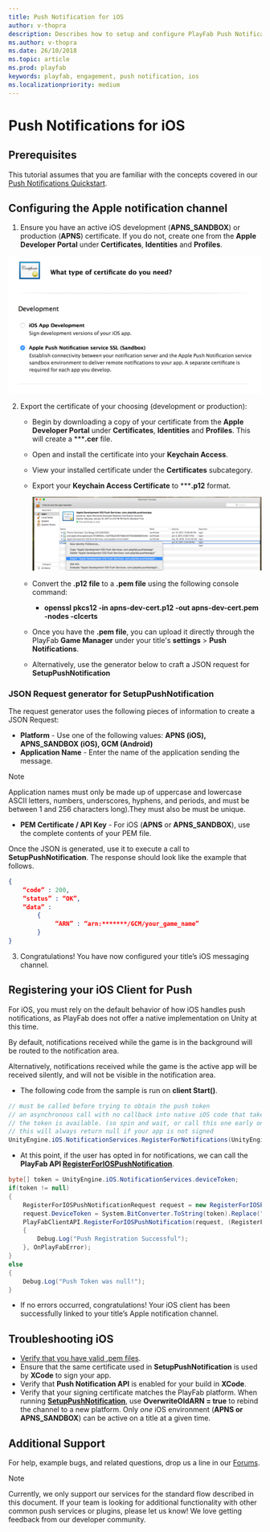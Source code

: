 ```yaml
---
title: Push Notification for iOS
author: v-thopra
description: Describes how to setup and configure PlayFab Push Notifications for iOS.
ms.author: v-thopra
ms.date: 26/10/2018
ms.topic: article
ms.prod: playfab
keywords: playfab, engagement, push notification, ios
ms.localizationpriority: medium
---
```


# Push Notifications for iOS

## Prerequisites

This tutorial assumes that you are familiar with the concepts covered in our [Push Notifications Quickstart](push-notifications-quickstart.md).

## Configuring the Apple notification channel

1. Ensure you have an active iOS development (**APNS_SANDBOX**) or production (**APNS**) certificate. If you do not, create one from the **Apple Developer Portal** under **Certificates**, **Identities** and **Profiles**.

![Apple request APNS certificate](../media/tutorials/apple-request-cert.png)

2. Export the certificate of your choosing (development or production):  
    - Begin by downloading a copy of your certificate from the **Apple Developer Portal** under **Certificates**, **Identities** and **Profiles**. This will create a *****.cer** file.
    - Open and install the certificate into your **Keychain Access**.
    - View your installed certificate under the **Certificates** subcategory.
    - Export your **Keychain Access Certificate** to *****.p12** format.

      ![Apple export Keychain Access Certificate](../media/tutorials/apple-export-keychain-cert.png)

    - Convert the **.p12 file** to a **.pem file** using the following console command:
      - **openssl pkcs12 -in apns-dev-cert.p12 -out apns-dev-cert.pem -nodes -clcerts**
    - Once you have the **.pem file**, you can upload it directly through the PlayFab **Game Manager** under your title's **settings** > **Push Notifications**.
    - Alternatively, use the generator below to craft a JSON request for **SetupPushNotification**

### JSON Request generator for SetupPushNotification

The request generator uses the following pieces of information to create a JSON Request:

- **Platform** - Use one of the following values: **APNS (iOS), APNS_SANDBOX (iOS), GCM (Android)**
- **Application Name** - Enter the name of the application sending the message.

> [!NOTE]
> Application names must only be made up of uppercase and lowercase ASCII letters, numbers, underscores, hyphens, and periods, and must be between 1 and 256 characters long).They must also be must be unique.
- **PEM Certificate / API Key** -  For iOS (**APNS** or **APNS_SANDBOX**), use the complete contents of your PEM file.

Once the JSON is generated, use it to execute a call to **SetupPushNotification**. The response should look like the example that follows.

```json
{
    “code” : 200,
    “status” : “OK”,
    “data” :
        {
             “ARN” : “arn:*******/GCM/your_game_name”
        }
}
```

3. Congratulations! You have now configured your title’s iOS messaging channel.

## Registering your iOS Client for Push

For iOS, you must rely on the default behavior of how iOS handles push notifications, as PlayFab does not offer a native implementation on Unity at this time.

By default, notifications received while the game is in the background will be routed to the notification area.

Alternatively, notifications received while the game is the active app will be received silently, and will not be visible in the notification area.

- The following code from the sample is run on **client Start()**.

```csharp
// must be called before trying to obtain the push token
// an asynchronous call with no callback into native iOS code that takes a moment or two before
// the token is available. (so spin and wait, or call this one early on)
// this will always return null if your app is not signed
UnityEngine.iOS.NotificationServices.RegisterForNotifications(UnityEngine.iOS.NotificationType.Alert | UnityEngine.iOS.NotificationType.Badge | UnityEngine.iOS.NotificationType.Sound, true);
```

- At this point, if the user has opted in for notifications, we can call the **PlayFab API [RegisterForIOSPushNotification](xref:titleid.playfabapi.com.client.platformspecificmethods.registerforiospushnotification)**.

```csharp
byte[] token = UnityEngine.iOS.NotificationServices.deviceToken;
if(token != null)
{
    RegisterForIOSPushNotificationRequest request = new RegisterForIOSPushNotificationRequest();
    request.DeviceToken = System.BitConverter.ToString(token).Replace("-", "").ToLower();
    PlayFabClientAPI.RegisterForIOSPushNotification(request, (RegisterForIOSPushNotificationResult result) =>
    {
        Debug.Log("Push Registration Successful");
    }, OnPlayFabError);
}
else
{
    Debug.Log("Push Token was null!");
}
```

- If no errors occurred, congratulations! Your iOS client has been successfully linked to your title’s Apple notification channel.

## Troubleshooting iOS

- [Verify that you have valid .pem files](https://docs.aws.amazon.com/sns/latest/dg/mobile-push-apns.html).
- Ensure that the same certificate used in **SetupPushNotification** is used by **XCode** to sign your app.
- Verify that **Push Notification API** is enabled for your build in **XCode**.
- Verify that your signing certificate matches the PlayFab platform. When running **[SetupPushNotification](xref:titleid.playfabapi.com.admin.title-widedatamanagement.setuppushnotification)**, use **OverwriteOldARN = true** to rebind the channel to a new platform. Only *one* iOS environment (**APNS or APNS_SANDBOX**) can be active on a title at a given time.

## Additional Support

For help, example bugs, and related questions, drop us a line in our [Forums](https://community.playfab.com/index.html).

> [!NOTE]
> Currently, we only support our services for the standard flow described in this document. If your team is looking for additional functionality with other common push services or plugins, please let us know! We love getting feedback from our developer community.
